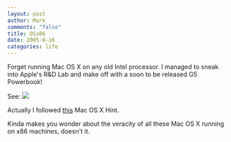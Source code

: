 ```yaml
--- 
layout: post
author: Mark
comments: "false"
title: OSx86
date: 2005-8-16
categories: life
---
```

Forget running Mac OS X on any old Intel processor. I managed to sneak into Apple's R&amp;D Lab and make off with a soon to be released G5 Powerbook!

See:
<img src="http://zanshin.net/images/4GHz.jpg" />

Actually I followed <a href="http://www.macosxhints.com/article.php?story=20050809204632497" title="Easily Change Mac OS X CPU Type">this</a> Mac OS X Hint.

Kinda makes you wonder about the veracity of all these Mac OS X running on x86 machines, doesn't it.
